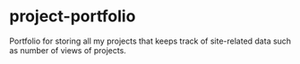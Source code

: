 # project-portfolio
Portfolio for storing all my projects that keeps track of site-related data such as number of views of projects.
